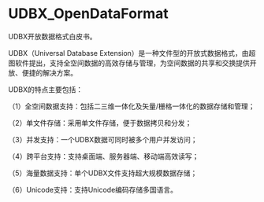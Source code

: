 # UDBX_OpenDataFormat
UDBX开放数据格式白皮书。

UDBX（Universal Database Extension）是一种文件型的开放式数据格式，由超图软件提出，支持全空间数据的高效存储与管理，为空间数据的共享和交换提供开放、便捷的解决方案。

UDBX的特点主要包括：

（1）全空间数据支持：包括二三维一体化及矢量/栅格一体化的数据存储和管理；

（2）单文件存储：采用单文件存储，便于数据拷贝和分发；

（3）并发支持：一个UDBX数据可同时被多个用户并发访问；

（4）跨平台支持：支持桌面端、服务器端、移动端高效读写；

（5）海量数据支持：单个UDBX文件支持超大规模数据存储；

（6）Unicode支持：支持Unicode编码存储多国语言。
